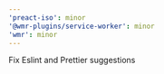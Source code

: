 ```yaml
---
'preact-iso': minor
'@wmr-plugins/service-worker': minor
'wmr': minor
---
```


Fix Eslint and Prettier suggestions
